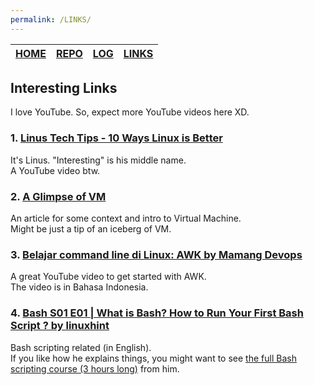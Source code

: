 ```yaml
---
permalink: /LINKS/
---
```

| [HOME](https://alfatihaditya.github.io/os212/)  | [REPO](https://github.com/alfatihaditya/os212)  | [LOG](/TXT/mylog.txt) | [LINKS]()  |
| ----------------------------------------------- | ----------------------------------------------- | --------------------- | ---------- |
## Interesting Links
I love YouTube. So, expect more YouTube videos here XD.

### 1. [Linus Tech Tips - 10 Ways Linux is Better](https://www.youtube.com/watch?v=mAFMJ1LnQu8)
It's Linus. "Interesting" is his middle name.<br>
A YouTube video btw.

### 2. [A Glimpse of VM](https://www.howtogeek.com/196060/beginner-geek-how-to-create-and-use-virtual-machines/)
An article for some context and intro to Virtual Machine.<br>
Might be just a tip of an iceberg of VM.

### 3. [Belajar command line di Linux: AWK by Mamang Devops](https://www.youtube.com/watch?v=UfOgUOHukYw)
A great YouTube video to get started with AWK.<br>
The video is in Bahasa Indonesia.

### 4. [Bash S01 E01 | What is Bash? How to Run Your First Bash Script ? by linuxhint](https://www.youtube.com/watch?v=Vesn0Jpe80M)
Bash scripting related (in English).<br> 
If you like how he explains things, you might want to see [the full Bash scripting course (3 hours long)](https://www.youtube.com/watch?v=e7BufAVwDiM) from him.
